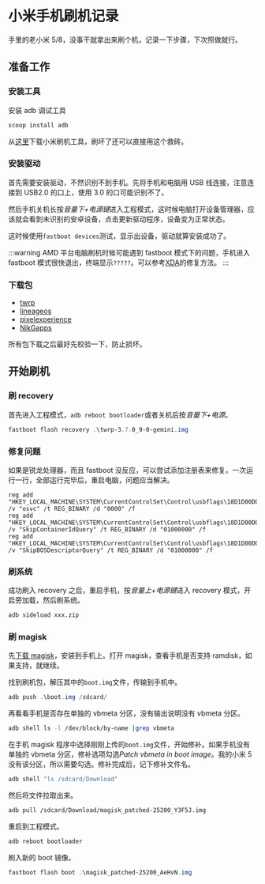 # 小米手机刷机记录

手里的老小米 5/8，没事干就拿出来刷个机，记录一下步骤，下次照做就行。

## 准备工作

### 安装工具

安装 adb 调试工具

```sh
scoop install adb
```

从[这里](https://xiaomirom.com/download-xiaomi-flash-tool-miflash/)下载小米刷机工具，刷坏了还可以直接用这个救砖。

### 安装驱动

首先需要安装驱动，不然识别不到手机。先将手机和电脑用 USB 线连接，注意连接到 USB2.0 的口上，使用 3.0 的口可能识别不了。

然后手机关机长按*音量下+电源键*进入工程模式，这时候电脑打开设备管理器，应该就会看到未识别的安卓设备，点击更新驱动程序，设备变为正常状态。

这时候使用`fastboot devices`测试，显示出设备，驱动就算安装成功了。

:::warning
AMD 平台电脑刷机时候可能遇到 fastboot 模式下的问题，手机进入 fastboot 模式很快退出，终端显示`?????`。可以参考[XDA](https://forum.xda-developers.com/t/fix-fastboot-issues-on-ryzen-based-pcs.4186321/)的修复方法。
:::

### 下载包

- [twrp](https://dl.twrp.me)
- [lineageos](https://download.lineageos.org/)
- [pixelexperience](https://download.pixelexperience.org/devices)
- [NikGapps](https://nikgapps.com)

所有包下载之后最好先校验一下，防止损坏。

## 开始刷机

### 刷 recovery

首先进入工程模式，`adb reboot bootloader`或者关机后按*音量下+电源*。

```powershell
fastboot flash recovery .\twrp-3.7.0_9-0-gemini.img
```

### 修复问题

如果是锐龙处理器，而且 fastboot 没反应，可以尝试添加注册表来修复。一次运行一行，全部运行完毕后，重启电脑，问题应当解决。

```reg
reg add "HKEY_LOCAL_MACHINE\SYSTEM\CurrentControlSet\Control\usbflags\18D1D00D0100" /v "osvc" /t REG_BINARY /d "0000" /f
reg add "HKEY_LOCAL_MACHINE\SYSTEM\CurrentControlSet\Control\usbflags\18D1D00D0100" /v "SkipContainerIdQuery" /t REG_BINARY /d "01000000" /f
reg add "HKEY_LOCAL_MACHINE\SYSTEM\CurrentControlSet\Control\usbflags\18D1D00D0100" /v "SkipBOSDescriptorQuery" /t REG_BINARY /d "01000000" /f
```

### 刷系统

成功刷入 recovery 之后，重启手机，按*音量上+电源键*进入 recovery 模式，开启旁加载，然后刷系统。

```sh
adb sideload xxx.zip
```

### 刷 magisk

先[下载 magisk](https://github.com/topjohnwu/Magisk/releases)，安装到手机上。打开 magisk，查看手机是否支持 ramdisk，如果支持，就继续。

找到刷机包，解压其中的`boot.img`文件，传输到手机中。

```powershell
adb push .\boot.img /sdcard/
```

再看看手机是否存在单独的 vbmeta 分区，没有输出说明没有 vbmeta 分区。

```sh
adb shell ls -l /dev/block/by-name |grep vbmeta
```

在手机 magisk 程序中选择刚刚上传的`boot.img`文件，开始修补。如果手机没有单独的 vbmeta 分区，修补选项勾选*Patch vbmeta in boot image*。我的小米 5 没有该分区，所以需要勾选。修补完成后，记下修补文件名。

```sh
adb shell "ls /sdcard/Download"
```

然后将文件拉取出来。

```sh
adb pull /sdcard/Download/magisk_patched-25200_Y3F5J.img
```

重启到工程模式。

```sh
adb reboot bootloader
```

刷入新的 boot 镜像。

```powershell
fastboot flash boot .\magisk_patched-25200_AeHvN.img
```
